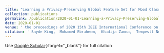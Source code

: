```yaml
---
title: "Learning a Privacy-Preserving Global Feature Set for Mood Classification Using Smartphone Activity and Sensor Data"
collection: publications
permalink: /publication/2020-01-01-Learning-a-Privacy-Preserving-Global-Feature-Set-for-Mood-Classification-Using-Smartphone-Activity-and-Sensor-Data
date: 2020-01-01
venue: ' the proceedings of 2020 15th IEEE International Conference on Automatic Face and Gesture Recognition (FG 2020)'
citation: ' Sayde King,  Mohamed Ebraheem,  Khadija Zanna,  Tempestt Neal, &quot;Learning a Privacy-Preserving Global Feature Set for Mood Classification Using Smartphone Activity and Sensor Data.&quot; In the proceedings of 2020 15th IEEE International Conference on Automatic Face and Gesture Recognition (FG 2020), 2020.'
---
```

Use [Google Scholar](https://scholar.google.com/scholar?q=Learning+a+Privacy+Preserving+Global+Feature+Set+for+Mood+Classification+Using+Smartphone+Activity+and+Sensor+Data){:target="_blank"} for full citation